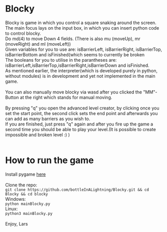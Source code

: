 # Blocky
Blocky is game in which you control a square snaking around the screen.<br> 
The main focus lays on the input box, in which you can insert python code to control blocky.<br>
Do md(4) to move Down 4 fields. (There is also mu (moveUp), mr (moveRight) and ml (moveLeft))<br>
Given variables for you to use are: isBarrierLeft, isBarrierRight, isBarrierTop, isBarrierBottom and isFinished(which seems to currently be broken<br>
The booleans for you to utilise in the parantheses are: isBarrierLeft,isBarrierTop,isBarrierRight,isBarrierDown and isFinished.<br>
As mentioned earlier, the interpreter(which is developed purely in python, without modules) is in development and yet not implemented in the main game.<br>
<br>
You can also manually move blocky via wasd after you clicked the "MM"-Button at the right which stands for manual moving.<br>
<br>
By pressing "q" you open the advanced level creator, by clicking once you set the start point, the second click sets the end point and afterwards you can add as many barriers as you wish to.<br>
If you are finished, just press "q" again and after you fire up the game a second time you should be able to play your level.(It is possible to create impossible and broken level :) )<br>
<br>
# How to run the game<br>
Install pygame [here](https://www.pygame.org/wiki/GettingStarted)<br>
<br>
Clone the repo:<br>
`git clone https://github.com/bottleInALightning/Blocky.git && cd Blocky && cd blocky`<br>
Windows:<br>
`python mainBlocky.py`<br>
Linux:<br>
`python3 mainBlocky.py`<br>
<br>
Enjoy, Lars
